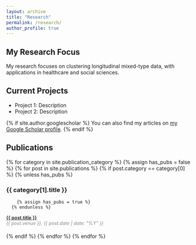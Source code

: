 ```yaml
---
layout: archive
title: "Research"
permalink: /research/
author_profile: true
---
```


## My Research Focus

My research focuses on clustering longitudinal mixed-type data, with applications in healthcare and social sciences.

## Current Projects

- Project 1: Description
- Project 2: Description

{% if site.author.googlescholar %}
You can also find my articles on [my Google Scholar profile]({{site.author.googlescholar}}).
{% endif %}


## Publications

<style>
.pub-item { 
  margin-bottom: 1.5em; 
  font-size: 0.9em; 
}
.pub-title { 
  font-weight: 600; 
  color: #2c3e50; 
}
.pub-venue { 
  color: #7f8c8d; 
  font-style: italic; 
}
</style>

{% for category in site.publication_category %}
  {% assign has_pubs = false %}
  {% for post in site.publications %}
    {% if post.category == category[0] %}
      {% unless has_pubs %}
### {{ category[1].title }}
        {% assign has_pubs = true %}
      {% endunless %}
<div class="pub-item">
  <div class="pub-title"><a href="{{ post.url }}">{{ post.title }}</a></div>
  <div class="pub-venue">{{ post.venue }}, {{ post.date | date: "%Y" }}</div>
</div>
    {% endif %}
  {% endfor %}
{% endfor %}
